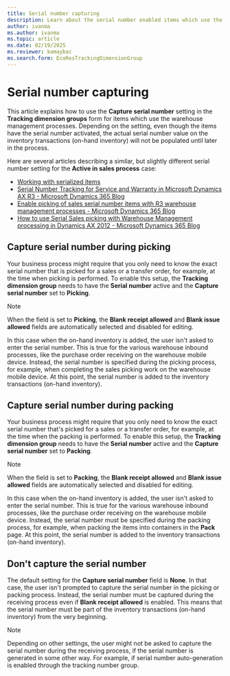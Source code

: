 ```yaml
---
title: Serial number capturing
description: Learn about the serial number enabled items which use the warehouse management processes and how to capture the serial numbers.
author: ivanma
ms.author: ivanma
ms.topic: article
ms.date: 02/19/2025
ms.reviewer: kamaybac
ms.search.form: EcoResTrackingDimensionGroup
---
```


# Serial number capturing

This article explains how to use the **Capture serial number** setting in the **Tracking dimension groups** form for items which use the warehouse management processes. Depending on the setting, even though the items have the serial number activated, the actual serial number value on the inventory transactions (on-hand inventory) will not be populated until later in the process.

Here are several articles describing a similar, but slightly different serial number setting for the **Active in sales process** case:
- [Working with serialized items](/sales-marketing/register-serial-numbers-sales-process.md)
- [Serial Number Tracking for Service and Warranty in Microsoft Dynamics AX R3 - Microsoft Dynamics 365 Blog](https://www.microsoft.com/en-us/dynamics-365/blog/no-audience/2014/07/02/serial-number-tracking-for-service-and-warranty-in-microsoft-dynamics-ax-r3/)
- [Enable picking of sales serial number items with R3 warehouse management processes - Microsoft Dynamics 365 Blog](https://www.microsoft.com/en-us/dynamics-365/blog/business-leader/2015/12/06/enable-picking-of-sales-serial-number-items-with-r3-warehouse-management-processes)
- [How to use Serial Sales picking with Warehouse Management processing in Dynamics AX 2012 - Microsoft Dynamics 365 Blog](https://www.microsoft.com/en-us/dynamics-365/blog/business-leader/2016/11/04/how-to-use-serial-sales-picking-with-warehouse-management-processing-in-dynamics-ax-2012)

## Capture serial number during picking

Your business process might require that you only need to know the exact serial number that is picked for a sales or a transfer order, for example, at the time when picking is performed. To enable this setup, the **Tracking dimension group** needs to have the **Serial number** active and the **Capture serial number** set to **Picking**.

> [!NOTE]
> When the field is set to **Picking**, the **Blank receipt allowed** and **Blank issue allowed** fields are automatically selected and disabled for editing.

In this case when the on-hand inventory is added, the user isn't asked to enter the serial number. This is true for the various warehouse inbound processes, like the purchase order receiving on the warehouse mobile device. Instead, the serial number is specified during the picking process, for example, when completing the sales picking work on the warehouse mobile device. At this point, the serial number is added to the inventory transactions (on-hand inventory).

## Capture serial number during packing

Your business process might require that you only need to know the exact serial number that's picked for a sales or a transfer order, for example, at the time when the packing is performed. To enable this setup, the **Tracking dimension group** needs to have the **Serial number** active and the **Capture serial number** set to **Packing**.

> [!NOTE]
> When the field is set to **Packing**, the **Blank receipt allowed** and **Blank issue allowed** fields are automatically selected and disabled for editing.

In this case when the on-hand inventory is added, the user isn't asked to enter the serial number. This is true for the various warehouse inbound processes, like the purchase order receiving on the warehouse mobile device. Instead, the serial number must be specified during the packing process, for example, when packing the items into containers in the **Pack** page. At this point, the serial number is added to the inventory transactions (on-hand inventory).

## Don't capture the serial number

The default setting for the **Capture serial number** field is **None**. In that case, the user isn't prompted to capture the serial number in the picking or packing process. Instead, the serial number must be captured during the receiving process even if **Blank receipt allowed** is enabled. This means that the serial number must be part of the inventory transactions (on-hand inventory) from the very beginning.

> [!NOTE]
> Depending on other settings, the user might not be asked to capture the serial number during the receiving process, if the serial number is generated in some other way. For example, if serial number auto-generation is enabled through the tracking number group.
